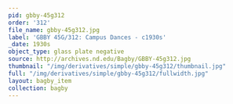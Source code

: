 ```yaml
---
pid: gbby-45g312
order: '312'
file_name: gbby-45g312.jpg
label: 'GBBY 45G/312: Campus Dances - c1930s'
_date: 1930s
object_type: glass plate negative
source: http://archives.nd.edu/Bagby/GBBY-45g312.jpg
thumbnail: "/img/derivatives/simple/gbby-45g312/thumbnail.jpg"
full: "/img/derivatives/simple/gbby-45g312/fullwidth.jpg"
layout: bagby_item
collection: bagby
---
```

